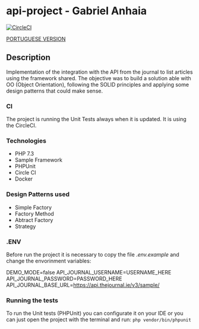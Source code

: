 # api-project - Gabriel Anhaia
[![CircleCI](https://circleci.com/gh/gabrielanhaia/api-project/tree/master.svg?style=svg)](https://circleci.com/gh/gabrielanhaia/api-project/tree/master)

[PORTUGUESE VERSION](www.google.com)

## Description

Implementation of the integration with the API from the journal to list articles using the framework shared. The objective was to build a solution able with OO (Object Orientation), following the SOLID principles and applying some design patterns that could make sense.

### CI

The project is running the Unit Tests always when it is updated. It is using the CircleCI.

### Technologies

- PHP 7.3
- Sample Framework
- PHPUnit
- Circle CI
- Docker

### Design Patterns used
- Simple Factory
- Factory Method
- Abtract Factory
- Strategy

### .ENV

Before run the project it is necessary to copy the file *.env.example* and change the envorinment variables:

DEMO_MODE=false
API_JOURNAL_USERNAME=USERNAME_HERE
API_JOURNAL_PASSWORD=PASSWORD_HERE
API_JOURNAL_BASE_URL=https://api.thejournal.ie/v3/sample/

### Running the tests

To run the Unit tests (PHPUnit) you can configurate it on your IDE or you can just open the project with the terminal and run:
`php vendor/bin/phpunit`

